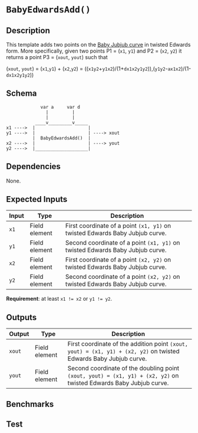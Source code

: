 # `BabyEdwardsAdd()`

## Description

This template adds two points on the [Baby Jubjub curve](https://github.com/ethereum/EIPs/pull/2494) in twisted Edwards form. More specifically, given two points P1 = (`x1`, `y1`) and P2 = (`x2`, `y2`) it returns a point P3 = (`xout`, `yout`)  such that

(`xout`, `yout`) =  (`x1`,`y1`) + (`x2`,`y2`) 
        = ((`x1y2`+`y1x2`)/(1+`dx1x2y1y2`)),(`y1y2`-`ax1x2`)/(1-`dx1x2y1y2`))

## Schema

```
             var a     var d
               |         |
               |         |
           ____v_________v_____     
x1 ---->  |                    |
y1 ---->  |                    | ----> xout
          |  BabyEdwardsAdd()  |
x2 ---->  |                    | ----> yout
y2 ---->  |____________________|     
```

## Dependencies

None.

## Expected Inputs

| Input         | Type           | Description         |                                            
| ------------- | -------------  | -------------       | 
| `x1`          | Field element  | First coordinate of a point `(x1, y1)` on twisted Edwards Baby Jubjub curve.  |
| `y1`          | Field element  | Second coordinate of a point `(x1, y1)` on twisted Edwards Baby Jubjub curve.  |
| `x2`          | Field element  | First coordinate of a point `(x2, y2)` on twisted Edwards Baby Jubjub curve.  |
| `y2`          | Field element  | Second coordinate of a point `(x2, y2)` on twisted Edwards Baby Jubjub curve.  |

**Requirement**: at least `x1 != x2` or `y1 != y2`.


## Outputs

| Output        | Type           | Description     |
| ------------- | -------------  | ----------      | 
| `xout`        | Field element  | First coordinate of the addition point `(xout, yout) = (x1, y1) + (x2, y2)` on twisted Edwards Baby Jubjub curve. |
| `yout`        | Field element  | Second coordinate of the doubling point `(xout, yout) = (x1, y1) + (x2, y2)` on twisted Edwards Baby Jubjub curve. |

## Benchmarks 

## Test